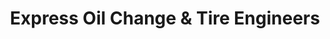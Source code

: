 ---
title: "Express Oil Change & Tire Engineers"
url: /athens/express-oil-change-und-tire-engineers/
shop: Reifen
---